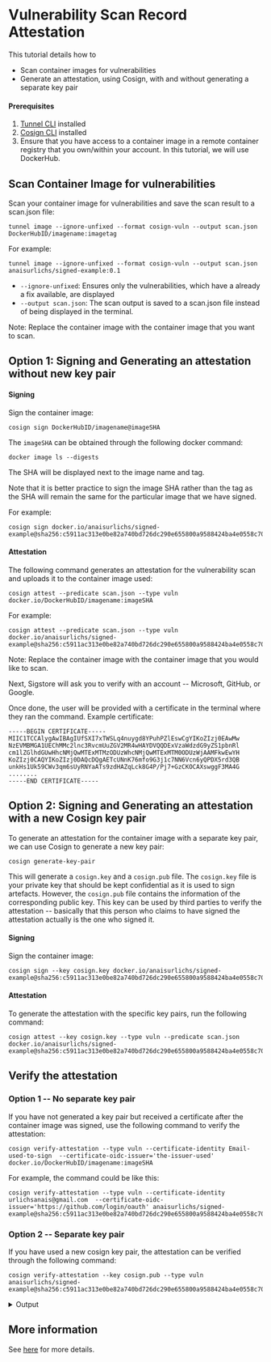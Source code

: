 # Vulnerability Scan Record Attestation

This tutorial details how to

- Scan container images for vulnerabilities
- Generate an attestation, using Cosign, with and without generating a separate key pair

#### Prerequisites

1. [Tunnel CLI](../../getting-started/installation.md) installed
2. [Cosign CLI](https://docs.sigstore.dev/cosign/system_config/installation/) installed
3. Ensure that you have access to a container image in a remote container registry that you own/within your account. In this tutorial, we will use DockerHub.

## Scan Container Image for vulnerabilities

Scan your container image for vulnerabilities and save the scan result to a scan.json file:
```
tunnel image --ignore-unfixed --format cosign-vuln --output scan.json DockerHubID/imagename:imagetag
```

For example:
```
tunnel image --ignore-unfixed --format cosign-vuln --output scan.json anaisurlichs/signed-example:0.1
```

* `--ignore-unfixed`: Ensures only the vulnerabilities, which have a already a fix available, are displayed
* `--output scan.json`: The scan output is saved to a scan.json file instead of being displayed in the terminal.

Note: Replace the container image with the container image that you want to scan.

## Option 1: Signing and Generating an attestation without new key pair

#### Signing

Sign the container image:
```
cosign sign DockerHubID/imagename@imageSHA
```

The `imageSHA` can be obtained through the following docker command:
```
docker image ls --digests
```
The SHA will be displayed next to the image name and tag.

Note that it is better practice to sign the image SHA rather than the tag as the SHA will remain the same for the particular image that we have signed.

For example:
```
cosign sign docker.io/anaisurlichs/signed-example@sha256:c5911ac313e0be82a740bd726dc290e655800a9588424ba4e0558c705d1287fd
```

#### Attestation

The following command generates an attestation for the vulnerability scan and uploads it to the container image used:
```
cosign attest --predicate scan.json --type vuln docker.io/DockerHubID/imagename:imageSHA
```

For example:
```
cosign attest --predicate scan.json --type vuln docker.io/anaisurlichs/signed-example@sha256:c5911ac313e0be82a740bd726dc290e655800a9588424ba4e0558c705d1287fd
```

Note: Replace the container image with the container image that you would like to scan.

Next, Sigstore will ask you to verify with an account -- Microsoft, GitHub, or Google.

Once done, the user will be provided with a certificate in the terminal where they ran the command. Example certificate:
```
-----BEGIN CERTIFICATE-----
MIIC1TCCAlygAwIBAgIUfSXI7xTWSLq4nuygd8YPuhPZlEswCgYIKoZIzj0EAwMw
NzEVMBMGA1UEChMMc2lnc3RvcmUuZGV2MR4wHAYDVQQDExVzaWdzdG9yZS1pbnRl
cm1lZGlhdGUwHhcNMjQwMTExMTMzODUzWhcNMjQwMTExMTM0ODUzWjAAMFkwEwYH
KoZIzj0CAQYIKoZIzj0DAQcDQgAETcUNnK76mfo9G3j1c7NN6Vcn6yQPDX5rd3QB
unkHs1Uk59CWv3qm6sUyRNYaATs9zdHAZqLck8G4P/Pj7+GzCKOCAXswggF3MA4G
........
-----END CERTIFICATE-----
```


## Option 2: Signing and Generating an attestation with a new Cosign key pair

To generate an attestation for the container image with a separate key pair, we can use Cosign to generate a new key pair:
```
cosign generate-key-pair 
```

This will generate a `cosign.key` and a `cosign.pub` file. The `cosign.key` file is your private key that should be kept confidential as it is used to sign artefacts. However, the `cosign.pub` file contains the information of the corresponding public key. This key can be used by third parties to verify the attestation -- basically that this person who claims to have signed the attestation actually is the one who signed it. 

#### Signing

Sign the container image:
```
cosign sign --key cosign.key docker.io/anaisurlichs/signed-example@sha256:c5911ac313e0be82a740bd726dc290e655800a9588424ba4e0558c705d1287fd
```

#### Attestation

To generate the attestation with the specific key pairs, run the following command:
```
cosign attest --key cosign.key --type vuln --predicate scan.json docker.io/anaisurlichs/signed-example@sha256:c5911ac313e0be82a740bd726dc290e655800a9588424ba4e0558c705d1287fd 
```

## Verify the attestation

### Option 1 -- No separate key pair

If you have not generated a key pair but received a certificate after the container image was signed, use the following command to verify the attestation:

```
cosign verify-attestation --type vuln --certificate-identity Email-used-to-sign  --certificate-oidc-issuer='the-issuer-used' docker.io/DockerHubID/imagename:imageSHA
```

For example, the command could be like this:
```
cosign verify-attestation --type vuln --certificate-identity urlichsanais@gmail.com  --certificate-oidc-issuer='https://github.com/login/oauth' anaisurlichs/signed-example@sha256:c5911ac313e0be82a740bd726dc290e655800a9588424ba4e0558c705d1287fd
```

### Option 2 -- Separate key pair

If you have used a new cosign key pair, the attestation can be verified through the following command:
```
cosign verify-attestation --key cosign.pub --type vuln anaisurlichs/signed-example@sha256:c5911ac313e0be82a740bd726dc290e655800a9588424ba4e0558c705d1287fd 
```

<details>
<summary>Output</summary>

The output should look similar to the following:
```
Verification for anaisurlichs/signed-example@sha256:c5911ac313e0be82a740bd726dc290e655800a9588424ba4e0558c705d1287fd --
The following checks were performed on each of these signatures:
  - The cosign claims were validated
  - Existence of the claims in the transparency log was verified offline
  - The signatures were verified against the specified public key
{"payloadType":"application/vnd.in-toto+json","payload":
```
</details>

## More information

See [here][vuln-attestation] for more details.

[vuln-attestation]: ../../docs/supply-chain/attestation/vuln.md
